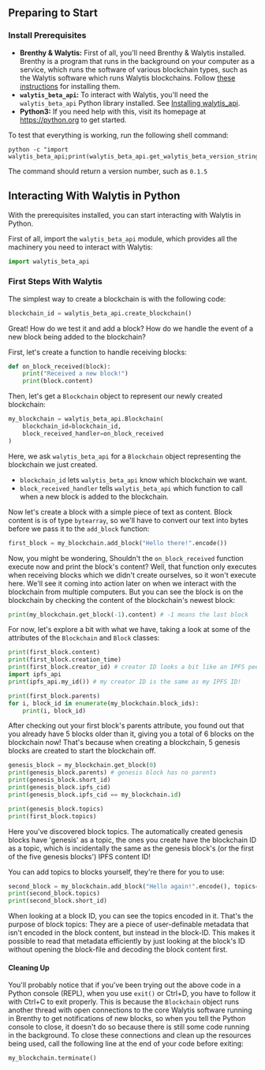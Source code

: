 ## Preparing to Start

### Install Prerequisites
- **Brenthy & Walytis:** First of all, you'll need Brenthy & Walytis installed. Brenthy is a program that runs in the background on your computer as a service, which runs the software of various blockchain types, such as the Walytis software which runs Walytis blockchains. Follow [these instructions](/Documentation/Brenthy/User/InstallingBrenthy.md) for installing them.
- **`walytis_beta_api`:** To interact with Walytis, you'll need the `walytis_beta_api` Python library installed. See [Installing walytis_api](../User/Installing-walytis_api.md).
- **Python3:** If you need help with this, visit its homepage at https://python.org to get started.

To test that everything is working, run the following shell command:
```shell
python -c "import walytis_beta_api;print(walytis_beta_api.get_walytis_beta_version_string())"
```
The command should return a version number, such as `0.1.5`

## Interacting With Walytis in Python

With the prerequisites installed, you can start interacting with Walytis in Python.

First of all, import the `walytis_beta_api` module, which provides all the machinery you need to interact with Walytis:
```python
import walytis_beta_api
```

### First Steps With Walytis

The simplest way to create a blockchain is with the following code:
```python
blockchain_id = walytis_beta_api.create_blockchain()
```
Great! How do we test it and add a block? How do we handle the event of a new block being added to the blockchain?

First, let's create a function to handle receiving blocks:
```python
def on_block_received(block):
    print("Received a new block!")
    print(block.content)
```

Then, let's get a `Blockchain` object to represent our newly created blockchain:
```python
my_blockchain = walytis_beta_api.Blockchain(
    blockchain_id=blockchain_id,
    block_received_handler=on_block_received
)
```

Here, we ask `walytis_beta_api` for a `Blockchain` object representing the blockchain we just created. 
- `blockchain_id` lets `walytis_beta_api` know which blockchain we want.
- `block_received_handler` tells `walytis_beta_api` which function to call when a new block is added to the blockchain.

Now let's create a block with a simple piece of text as content.
Block content is is of type `bytearray`, so we'll have to convert our text into bytes before we pass it to the `add_block` function:
```python
first_block = my_blockchain.add_block("Hello there!".encode())
```

Now, you might be wondering, Shouldn't the `on_block_received` function execute now and print the block's content?
Well, that function only executes when receiving blocks which we didn't create ourselves, so it won't execute here.
We'll see it coming into action later on when we interact with the blockchain from multiple computers.
But you can see the block is on the blockchain by checking the content of the blockchain's newest block:
```python
print(my_blockchain.get_block(-1).content) # -1 means the last block
```

For now, let's explore a bit with what we have, taking a look at some of the attributes of the `Blockchain` and `Block` classes:
```python
print(first_block.content)
print(first_block.creation_time)
print(first_block.creator_id) # creator ID looks a bit like an IPFS peer ID, doesn't it? It is one!
import ipfs_api
print(ipfs_api.my_id()) # my creator ID is the same as my IPFS ID!

print(first_block.parents)
for i, block_id in enumerate(my_blockchain.block_ids):
	print(i, block_id)
```

After checking out your first block's parents attribute, you found out that you already have 5 blocks older than it, giving you a total of 6 blocks on the blockchain now! 
That's because when creating a blockchain, 5 genesis blocks are created to start the blockchain off.
```python
genesis_block = my_blockchain.get_block(0)
print(genesis_block.parents) # genesis block has no parents
print(genesis_block.short_id)
print(genesis_block.ipfs_cid)
print(genesis_block.ipfs_cid == my_blockchain.id)

print(genesis_block.topics)
print(first_block.topics)
```

Here you've discovered block topics. The automatically created genesis blocks have 'genesis' as a topic, the ones you create have the blockchain ID as a topic, which is incidentally the same as the genesis block's (or the first of the five genesis blocks') IPFS content ID!

You can add topics to blocks yourself, they're there for you to use:
```python
second_block = my_blockchain.add_block("Hello again!".encode(), topics=["just-playing-around", "tutorial"])
print(second_block.topics)
print(second_block.short_id)
```

When looking at a block ID, you can see the topics encoded in it.
That's the purpose of block topics:  They are a piece of user-definable metadata that isn't encoded in the block content, but instead in the block-ID.
This makes it possible to read that metadata efficiently by just looking at the block's ID without opening the block-file and decoding the block content first.

#### Cleaning Up

You'll probably notice that if you've been trying out the above code in a Python console (REPL), when you use `exit()` or Ctrl+D, you have to follow it with Ctrl+C to exit properly.
This is because the `Blockchain` object runs another thread with open connections to the core Walytis software running in Brenthy to get notifications of new blocks, so when you tell the Python console to close, it doesn't do so because there is still some code running in the background.
To close these connections and clean up the resources being used, call the following line at the end of your code before exiting:
```python
my_blockchain.terminate()
```
